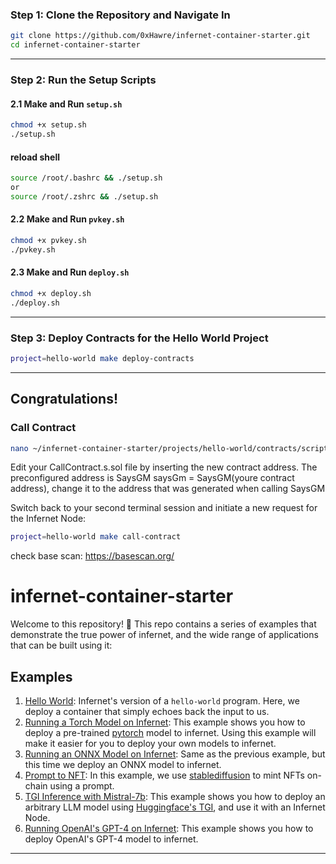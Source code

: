 
### Step 1: Clone the Repository and Navigate In

```bash
git clone https://github.com/0xHawre/infernet-container-starter.git
cd infernet-container-starter
```

---

### Step 2: Run the Setup Scripts

#### 2.1 Make and Run `setup.sh`

```bash
chmod +x setup.sh
./setup.sh
```
#### reload shell
```bash
source /root/.bashrc && ./setup.sh
or
source /root/.zshrc && ./setup.sh
```

#### 2.2 Make and Run `pvkey.sh`

```bash
chmod +x pvkey.sh
./pvkey.sh
```

#### 2.3 Make and Run `deploy.sh`

```bash
chmod +x deploy.sh
./deploy.sh
```

---

### Step 3: Deploy Contracts for the Hello World Project

```bash
project=hello-world make deploy-contracts
```

---
## Congratulations! 

### Call Contract
```bash 
nano ~/infernet-container-starter/projects/hello-world/contracts/script/CallContract.s.sol
```
Edit your CallContract.s.sol file by inserting the new contract address. The preconfigured address is SaysGM saysGm = SaysGM(youre contract address), change it to the address that was generated when calling SaysGM

Switch back to your second terminal session and initiate a new request for the Infernet Node:
```bash 
project=hello-world make call-contract
```

check base scan: https://basescan.org/



# infernet-container-starter

Welcome to this repository! 🎉 This repo contains a series of examples that demonstrate
the true power of infernet, and the wide range of applications that can be built using
it:

## Examples
1. [Hello World](projects/hello-world/hello-world.md): Infernet's version of a `hello-world` program. Here, we deploy
a container that simply echoes back the input to us.
2. [Running a Torch Model on Infernet](projects/torch-iris/torch-iris.md): This example shows you how to deploy a pre-trained [pytorch](https://pytorch.org/)
model to infernet. Using this example will make it easier for you to deploy your own models to infernet.
3. [Running an ONNX Model on Infernet](projects/onnx-iris/onnx-iris.md): Same as the previous example, but this time we deploy
 an ONNX model to infernet.
4. [Prompt to NFT](projects/prompt-to-nft/prompt-to-nft.md): In this example, we use [stablediffusion](https://github.com/Stability-AI/stablediffusion) to
 mint NFTs on-chain using a prompt.
5. [TGI Inference with Mistral-7b](projects/tgi-llm/tgi-llm.md): This example shows you how to deploy an arbitrary
LLM model using [Huggingface's TGI](https://huggingface.co/docs/text-generation-inference/en/index), and use it with an Infernet Node.
6. [Running OpenAI's GPT-4 on Infernet](projects/gpt4/gpt4.md): This example shows you how to deploy OpenAI's GPT-4 model
to infernet.



______________________________________________________________________________________________________________________


